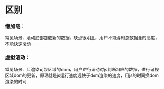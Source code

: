 # 区别

### 懒加载：

常见场景，滚动底部加载新的数据，缺点很明显，用户不能得知总数据量的高度，不能快速滚动

### 虚拟滚动：

常见场景，只渲染可视区域的dom，用户进行滚动时js判断相应的数据，进行可视区域dom的更新，原理就是js运行速度远快于dom渲染的速度，用js的时间换dom渲染的时间